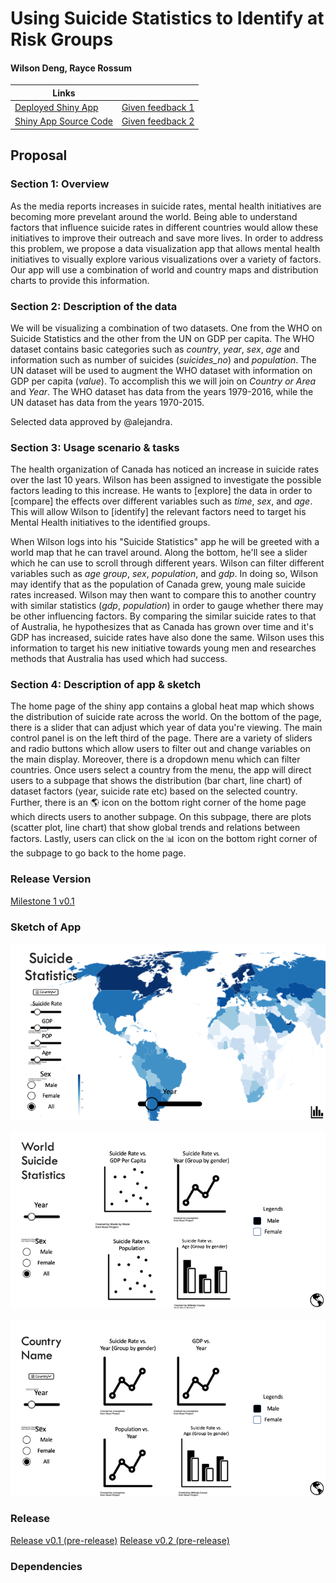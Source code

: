 # Using Suicide Statistics to Identify at Risk Groups

#### Wilson Deng, Rayce Rossum

| Links               ||
|---|---|
| [Deployed Shiny App](https://raycer.shinyapps.io/SuicideStatistics/)|[Given feedback 1](https://github.com/UBC-MDS/DSCI532_Davy_Reza/issues/6)|
| [Shiny App Source Code](https://github.com/UBC-MDS/DSCI_532_Suicide_Statistics/blob/master/src/app.R) |[Given feedback 2](https://github.com/UBC-MDS/DSCI_532_Mental-health-survey-Tech/issues/12)|

## Proposal

### Section 1: Overview
As the media reports increases in suicide rates, mental health initiatives are becoming more prevelant around the world. Being able to understand factors that influence suicide rates in different countries would allow these initiatives to improve their outreach and save more lives. In order to address this problem, we propose a data visualization app that allows mental health initiatives to visually explore various visualizations over a variety of factors. Our app will use a combination of world and country maps and distribution charts to provide this information.

### Section 2: Description of the data
We will be visualizing a combination of two datasets. One from the WHO on Suicide Statistics and the other from the UN on GDP per capita. The WHO dataset contains basic categories such as *country*, *year*, *sex*, *age* and information such as number of suicides (*suicides_no*) and *population*. The UN dataset will be used to augment the WHO dataset with information on GDP per capita (*value*). To accomplish this we will join on *Country or Area* and	*Year*. The WHO dataset has data from the years 1979-2016, while the UN dataset has data from the years 1970-2015.

Selected data approved by @alejandra.

### Section 3: Usage scenario & tasks
The health organization of Canada has noticed an increase in suicide rates over the last 10 years. Wilson has been assigned to investigate the possible factors leading to this increase. He wants to [explore] the data in order to [compare] the effects over different variables such as *time*, *sex*, and *age*. This will allow Wilson to [identify] the relevant factors need to target his Mental Health initiatives to the identified groups.

When Wilson logs into his "Suicide Statistics" app he will be greeted with a world map that he can travel around. Along the bottom, he'll see a slider which he can use to scroll through different years. Wilson can filter different variables such as *age group*, *sex*, *population*, and *gdp*. In doing so, Wilson may identify that as the population of Canada grew, young male suicide rates increased. Wilson may then want to compare this to another country with similar statistics (*gdp*, *population*) in order to gauge whether there may be other influencing factors. By comparing the similar suicide rates to that of Australia, he hypothesizes that as Canada has grown over time and it's GDP has increased, suicide rates have also done the same. Wilson uses this information to target his new initiative towards young men and researches methods that Australia has used which had success.

### Section 4: Description of app & sketch

The home page of the shiny app contains a global heat map which shows the distribution of suicide rate across the world. On the bottom of the page, there is a slider that can adjust which year of data you're viewing. The main control panel is on the left third of the page. There are a variety of sliders and radio buttons which allow users to filter out and change variables on the main display. Moreover, there is a dropdown menu which can filter countries. Once users select a country from the menu, the app will direct users to a subpage that shows the distribution (bar chart, line chart) of dataset factors (year, suicide rate etc) based on the selected country. Further, there is an :earth_americas: icon on the bottom right corner of the home page which directs users to another subpage. On this subpage, there are plots (scatter plot, line chart) that show global trends and relations between factors. Lastly, users can click on the :bar_chart: icon on the bottom right corner of the subpage to go back to the home page.

### Release Version

[Milestone 1 v0.1](https://github.com/UBC-MDS/DSCI_532_Suicide_Statistics/tree/v0.1)

### Sketch of App

![](imgs/Sketch1.png)

![](imgs/Sketch2.png)

![](imgs/Sketch3.png)

### Release
[Release v0.1 (pre-release)](https://github.com/UBC-MDS/DSCI_532_Suicide_Statistics/tree/v0.1)
[Release v0.2 (pre-release)](https://github.com/UBC-MDS/DSCI_532_Suicide_Statistics/tree/v0.2)

### Dependencies

